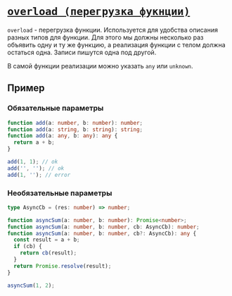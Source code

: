# [`overload (перегрузка фукнции)`](../index.md)

`overload` - перегрузка функции. Используется для удобства описания разных типов для функции. Для этого мы должны несколько раз объявить одну и ту же функцию, а реализация функции с телом должна остаться одна. Записи пишутся одна под другой.

В самой функции реализации можно указать `any` или `unknown`.

## Пример

### Обязательные параметры

```ts
function add(a: number, b: number): number;
function add(a: string, b: string): string;
function add(a: any, b: any): any {
  return a + b;
}

add(1, 1); // ok
add('', ''); // ok
add(1, ''); // error
```

### Необязательные параметры

```ts
type AsyncCb = (res: number) => number;

function asyncSum(a: number, b: number): Promise<number>;
function asyncSum(a: number, b: number, cb: AsyncCb): number;
function asyncSum(a: number, b: number, cb?: AsyncCb): any {
  const result = a + b;
  if (cb) {
    return cb(result);
  }
  return Promise.resolve(result);
}

asyncSum(1, 2);
```

